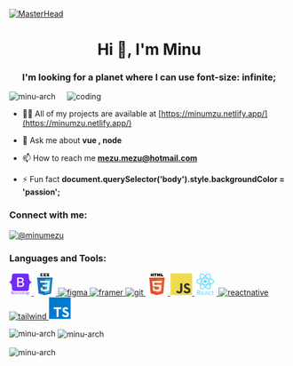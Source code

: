 [![MasterHead](https://wallpaperaccess.com/full/4689415.png)](https://minumzu.netlify.app/)
<h1 align="center">Hi 👋, I'm Minu</h1>
<h3 align="center">I'm looking for a planet where I can use font-size: infinite;</h3>
<img align="right" alt="coding" width="400" src="https://cdn.dribbble.com/users/219482/screenshots/14676444/media/28fa0b64b0454de0d0664e364e4f95fc.gif" >
<p align="left"> <img src="https://komarev.com/ghpvc/?username=minu-arch&label=Profile%20views&color=0e75b6&style=flat" alt="minu-arch" /> </p>

- 👨‍💻 All of my projects are available at [https://minumzu.netlify.app/](https://minumzu.netlify.app/)

- 💬 Ask me about **vue , node**

- 📫 How to reach me **mezu.mezu@hotmail.com**

- ⚡ Fun fact **document.querySelector('body').style.backgroundColor = 'passion';**

<h3 align="left">Connect with me:</h3>
<p align="left">
<a href="https://twitter.com/@minumezu" target="blank"><img align="center" src="https://raw.githubusercontent.com/rahuldkjain/github-profile-readme-generator/master/src/images/icons/Social/twitter.svg" alt="@minumezu" height="30" width="40" /></a>
</p>

<h3 align="left">Languages and Tools:</h3>
<p align="left"> <a href="https://getbootstrap.com" target="_blank" rel="noreferrer"> <img src="https://raw.githubusercontent.com/devicons/devicon/master/icons/bootstrap/bootstrap-plain-wordmark.svg" alt="bootstrap" width="40" height="40"/> </a> <a href="https://www.w3schools.com/css/" target="_blank" rel="noreferrer"> <img src="https://raw.githubusercontent.com/devicons/devicon/master/icons/css3/css3-original-wordmark.svg" alt="css3" width="40" height="40"/> </a> <a href="https://www.figma.com/" target="_blank" rel="noreferrer"> <img src="https://www.vectorlogo.zone/logos/figma/figma-icon.svg" alt="figma" width="40" height="40"/> </a> <a href="https://www.framer.com/" target="_blank" rel="noreferrer"> <img src="https://www.vectorlogo.zone/logos/framer/framer-icon.svg" alt="framer" width="40" height="40"/> </a> <a href="https://git-scm.com/" target="_blank" rel="noreferrer"> <img src="https://www.vectorlogo.zone/logos/git-scm/git-scm-icon.svg" alt="git" width="40" height="40"/> </a> <a href="https://www.w3.org/html/" target="_blank" rel="noreferrer"> <img src="https://raw.githubusercontent.com/devicons/devicon/master/icons/html5/html5-original-wordmark.svg" alt="html5" width="40" height="40"/> </a> <a href="https://developer.mozilla.org/en-US/docs/Web/JavaScript" target="_blank" rel="noreferrer"> <img src="https://raw.githubusercontent.com/devicons/devicon/master/icons/javascript/javascript-original.svg" alt="javascript" width="40" height="40"/> </a> <a href="https://reactjs.org/" target="_blank" rel="noreferrer"> <img src="https://raw.githubusercontent.com/devicons/devicon/master/icons/react/react-original-wordmark.svg" alt="react" width="40" height="40"/> </a> <a href="https://reactnative.dev/" target="_blank" rel="noreferrer"> <img src="https://reactnative.dev/img/header_logo.svg" alt="reactnative" width="40" height="40"/> </a> <a href="https://tailwindcss.com/" target="_blank" rel="noreferrer"> <img src="https://www.vectorlogo.zone/logos/tailwindcss/tailwindcss-icon.svg" alt="tailwind" width="40" height="40"/> </a> <a href="https://www.typescriptlang.org/" target="_blank" rel="noreferrer"> <img src="https://raw.githubusercontent.com/devicons/devicon/master/icons/typescript/typescript-original.svg" alt="typescript" width="40" height="40"/> </a> </p>

<p><img align="left" src="https://github-readme-stats.vercel.app/api/top-langs?username=minu-arch&show_icons=true&locale=en&layout=compact" alt="minu-arch" /></p>

<p>&nbsp;<img align="center" src="https://github-readme-stats.vercel.app/api?username=minu-arch&show_icons=true&locale=en" alt="minu-arch" /></p>

<p><img align="center" src="https://github-readme-streak-stats.herokuapp.com/?user=minu-arch&" alt="minu-arch" /></p>
